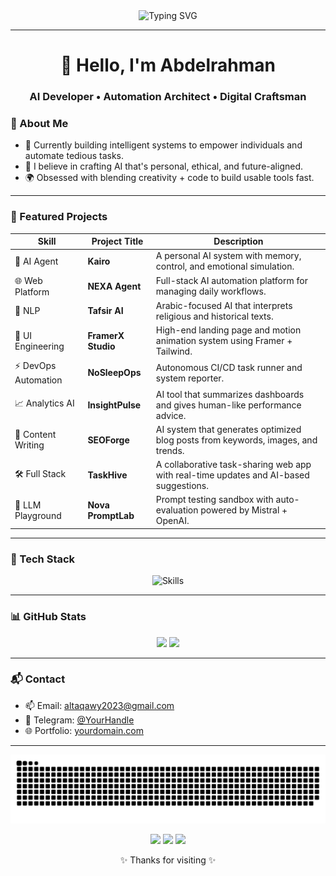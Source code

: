 <!-- GitHub Profile README -->

<div align="center">
  <img src="https://readme-typing-svg.demolab.com?font=Fira+Code&duration=3000&pause=1000&color=36BCF7&center=true&vCenter=true&width=435&lines=Welcome+to+Abdelrahman's+AI+Lab+%F0%9F%A7%A0;Crafting+code+with+vision+%F0%9F%94%A5;Merging+Humanity+%2B+AI+%F0%9F%92%BB;Let%27s+build+the+future+together+%F0%9F%9A%80" alt="Typing SVG" />
</div>

---

<h1 align="center">👋 Hello, I'm Abdelrahman</h1>
<h3 align="center">AI Developer • Automation Architect • Digital Craftsman</h3>

### 🧠 About Me

- 🔭 Currently building intelligent systems to empower individuals and automate tedious tasks.
- 🧩 I believe in crafting AI that's personal, ethical, and future-aligned.
- 🌍 Obsessed with blending creativity + code to build usable tools fast.

---

### 💼 Featured Projects

| Skill              | Project Title                                     | Description |
|-------------------|---------------------------------------------------|-------------|
| 🤖 AI Agent        | **Kairo**                                         | A personal AI system with memory, control, and emotional simulation. |
| 🌐 Web Platform     | **NEXA Agent**                                    | Full-stack AI automation platform for managing daily workflows. |
| 🧠 NLP              | **Tafsir AI**                                     | Arabic-focused AI that interprets religious and historical texts. |
| 🎨 UI Engineering   | **FramerX Studio**                                | High-end landing page and motion animation system using Framer + Tailwind. |
| ⚡ DevOps Automation| **NoSleepOps**                                   | Autonomous CI/CD task runner and system reporter. |
| 📈 Analytics AI     | **InsightPulse**                                  | AI tool that summarizes dashboards and gives human-like performance advice. |
| 🧾 Content Writing  | **SEOForge**                                     | AI system that generates optimized blog posts from keywords, images, and trends. |
| 🛠️ Full Stack      | **TaskHive**                                     | A collaborative task-sharing web app with real-time updates and AI-based suggestions. |
| 🧠 LLM Playground   | **Nova PromptLab**                                | Prompt testing sandbox with auto-evaluation powered by Mistral + OpenAI. |

---

### 🧰 Tech Stack
<p align="center">
  <img src="https://skillicons.dev/icons?i=nextjs,ts,tailwind,firebase,openai,vscode,vercel,git,figma,linux" alt="Skills" />
</p>

---

### 📊 GitHub Stats
<p align="center">
  <img src="https://github-readme-stats.vercel.app/api?username=YOUR_USERNAME&show_icons=true&theme=tokyonight" />
  <img src="https://streak-stats.demolab.com?user=YOUR_USERNAME&theme=tokyonight&hide_border=true" />
</p>

---

### 📬 Contact

- 📫 Email: altaqawy2023@gmail.com
- 💬 Telegram: [@YourHandle](https://t.me/YourHandle)
- 🌐 Portfolio: [yourdomain.com](https://yourdomain.com)

---

<p align="center">
  <img src="https://github.com/Platane/snk/raw/output/github-contribution-grid-snake.svg" alt="Snake animation" />
</p>

<p align="center">
  <img src="https://media.giphy.com/media/QHE5gWI0QjqF2/giphy.gif" width="100" />
  <img src="https://media.giphy.com/media/LmNwrBhejkK9EFP504/giphy.gif" width="100" />
  <img src="https://media.giphy.com/media/kH1DBkPNyZPOk0BxrM/giphy.gif" width="100" />
</p>

<p align="center">✨ Thanks for visiting ✨</p>
